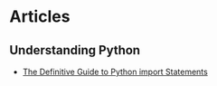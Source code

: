 # Articles

## Understanding Python
 - [The Definitive Guide to Python import Statements](https://chrisyeh96.github.io/2017/08/08/definitive-guide-python-imports.html#use-dir-to-examine-the-contents-of-an-imported-module)
